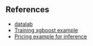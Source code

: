 

## References

- [datalab](https://cloud.google.com/datalab/docs/quickstart)
- [Training xgboost example](https://cloud.google.com/ai-platform/training/docs/training-xgboost)
- [Pricing example for inference](https://cloud.google.com/ai-platform/prediction/pricing#example_of_a_prediction_calculation)